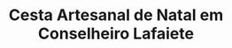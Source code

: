 ---
title: "Cesta Artesanal de Natal em Conselheiro Lafaiete"
description: "Celebre o Natal de forma única com uma cesta artesanal em Conselheiro Lafaiete. Presentes especiais feitos à mão, com carinho e atenção para as festividades de fim de ano."
layout: "home.html"
permalink: "/cesta-artesanal-de-natal-em-conselheiro-lafaiete/"
---